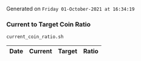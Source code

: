 Generated on `Friday 01-October-2021 at 16:34:19`

### Current to Target Coin Ratio
`current_coin_ratio.sh`

Date|Current|Target|Ratio
---|---|---|---
